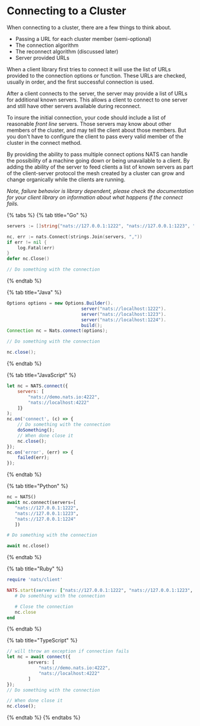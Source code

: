 # Connecting to a Cluster

When connecting to a cluster, there are a few things to think about.

* Passing a URL for each cluster member \(semi-optional\)
* The connection algorithm
* The reconnect algorithm \(discussed later\)
* Server provided URLs

When a client library first tries to connect it will use the list of URLs provided to the connection options or function. These URLs are checked, usually in order, and the first successful connection is used.

After a client connects to the server, the server may provide a list of URLs for additional known servers. This allows a client to connect to one server and still have other servers available during reconnect.

To insure the initial connection, your code should include a list of reasonable _front line_ servers. Those servers may know about other members of the cluster, and may tell the client about those members. But you don't have to configure the client to pass every valid member of the cluster in the connect method.

By providing the ability to pass multiple connect options NATS can handle the possibility of a machine going down or being unavailable to a client. By adding the ability of the server to feed clients a list of known servers as part of the client-server protocol the mesh created by a cluster can grow and change organically while the clients are running.

_Note, failure behavior is library dependent, please check the documentation for your client library on information about what happens if the connect fails._

{% tabs %}
{% tab title="Go" %}
```go
servers := []string{"nats://127.0.0.1:1222", "nats://127.0.0.1:1223", "nats://127.0.0.1:1224"}

nc, err := nats.Connect(strings.Join(servers, ","))
if err != nil {
    log.Fatal(err)
}
defer nc.Close()

// Do something with the connection
```
{% endtab %}

{% tab title="Java" %}
```java
Options options = new Options.Builder().
                            server("nats://localhost:1222").
                            server("nats://localhost:1223").
                            server("nats://localhost:1224").
                            build();
Connection nc = Nats.connect(options);

// Do something with the connection

nc.close();
```
{% endtab %}

{% tab title="JavaScript" %}
```javascript
let nc = NATS.connect({
    servers: [
        "nats://demo.nats.io:4222",
        "nats://localhost:4222"
    ]}
);
nc.on('connect', (c) => {
    // Do something with the connection
    doSomething();
    // When done close it
    nc.close();
});
nc.on('error', (err) => {
    failed(err);
});
```
{% endtab %}

{% tab title="Python" %}
```python
nc = NATS()
await nc.connect(servers=[
   "nats://127.0.0.1:1222",
   "nats://127.0.0.1:1223",
   "nats://127.0.0.1:1224"
   ])

# Do something with the connection

await nc.close()
```
{% endtab %}

{% tab title="Ruby" %}
```ruby
require 'nats/client'

NATS.start(servers: ["nats://127.0.0.1:1222", "nats://127.0.0.1:1223", "nats://127.0.0.1:1224"]) do |nc|
   # Do something with the connection

   # Close the connection
   nc.close
end
```
{% endtab %}

{% tab title="TypeScript" %}
```typescript
// will throw an exception if connection fails
let nc = await connect({
        servers: [
            "nats://demo.nats.io:4222",
            "nats://localhost:4222"
        ]
});
// Do something with the connection

// When done close it
nc.close();
```
{% endtab %}
{% endtabs %}

